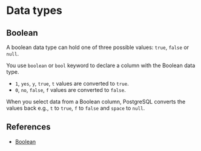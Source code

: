 # Data types

## Boolean

A boolean data type can hold one of three possible values: `true`, `false` or `null`.

You use `boolean` or `bool` keyword to declare a column with the Boolean data type.

- `1`, `yes`, `y`, `true`, `t` values are converted to `true`.
- `0`, `no`, `false`, `f` values are converted to `false`.

When you select data from a Boolean column, PostgreSQL converts the values back e.g.,
`t` to `true`, `f` to `false` and `space` to `null`.


## References

- [Boolean](https://www.postgresqltutorial.com/postgresql-tutorial/postgresql-data-types/)